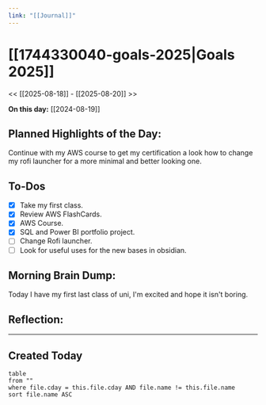 ```yaml
---
link: "[[Journal]]"
---
```

# [[1744330040-goals-2025|Goals 2025]]
<< [[2025-08-18]] - [[2025-08-20]] >>

**On this day:** [[2024-08-19]]
## Planned Highlights of the Day:
Continue with my AWS course to get my certification a look how to change my rofi launcher for a more minimal and better looking one.

## To-Dos
- [x] Take my first class.
- [x] Review AWS FlashCards.
- [x] AWS Course.
- [x] SQL and Power BI portfolio project.
- [ ] Change Rofi launcher.
- [ ] Look for useful uses for the new bases in obsidian.

## Morning Brain Dump:
Today I have my first last class of uni, I'm excited and hope it isn't boring.

## Reflection:


---
## Created Today
```dataview
table
from ""
where file.cday = this.file.cday AND file.name != this.file.name
sort file.name ASC
```

